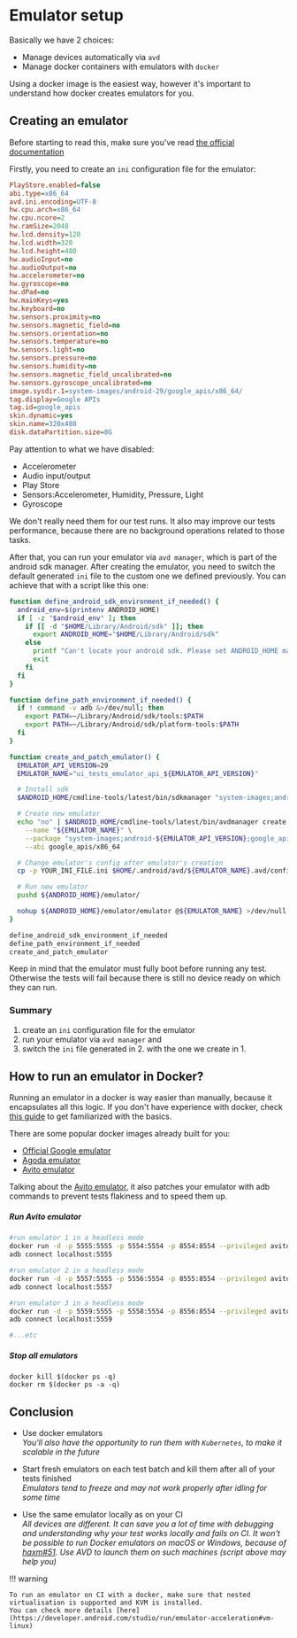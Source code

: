 # Emulator setup

Basically we have 2 choices:

* Manage devices automatically via `avd`
* Manage docker containers with emulators with `docker`

Using a docker image is the easiest way, however it's important to understand how docker creates emulators for you.

## Creating an emulator

Before starting to read this, make sure you've read
[the official documentation](https://developer.android.com/studio/run/emulator-commandline)

Firstly, you need to create an `ini` configuration file for the emulator:

```ini
PlayStore.enabled=false
abi.type=x86_64
avd.ini.encoding=UTF-8
hw.cpu.arch=x86_64
hw.cpu.ncore=2
hw.ramSize=2048
hw.lcd.density=120
hw.lcd.width=320
hw.lcd.height=480
hw.audioInput=no
hw.audioOutput=no
hw.accelerometer=no
hw.gyroscope=no
hw.dPad=no
hw.mainKeys=yes
hw.keyboard=no
hw.sensors.proximity=no
hw.sensors.magnetic_field=no
hw.sensors.orientation=no
hw.sensors.temperature=no
hw.sensors.light=no
hw.sensors.pressure=no
hw.sensors.humidity=no
hw.sensors.magnetic_field_uncalibrated=no
hw.sensors.gyroscope_uncalibrated=no
image.sysdir.1=system-images/android-29/google_apis/x86_64/
tag.display=Google APIs
tag.id=google_apis
skin.dynamic=yes
skin.name=320x480
disk.dataPartition.size=8G
```

Pay attention to what we have disabled:

* Accelerometer
* Audio input/output
* Play Store
* Sensors:Accelerometer, Humidity, Pressure, Light
* Gyroscope

We don't really need them for our test runs. It also may improve our tests performance, because there are no background
operations related to those tasks.

After that, you can run your emulator via `avd manager`, which is part of the android sdk manager. After creating the emulator, you need to switch the default generated `ini` file to the custom one we defined previously. 
You can achieve that with a script like this one:

```bash
function define_android_sdk_environment_if_needed() {
  android_env=$(printenv ANDROID_HOME)
  if [ -z "$android_env" ]; then
    if [[ -d "$HOME/Library/Android/sdk" ]]; then
      export ANDROID_HOME="$HOME/Library/Android/sdk"
    else
      printf "Can't locate your android sdk. Please set ANDROID_HOME manually"
      exit
    fi
  fi
}

function define_path_environment_if_needed() {
  if ! command -v adb &>/dev/null; then
    export PATH=~/Library/Android/sdk/tools:$PATH
    export PATH=~/Library/Android/sdk/platform-tools:$PATH
  fi
}

function create_and_patch_emulator() {
  EMULATOR_API_VERSION=29
  EMULATOR_NAME="ui_tests_emulator_api_${EMULATOR_API_VERSION}"

  # Install sdk
  $ANDROID_HOME/cmdline-tools/latest/bin/sdkmanager "system-images;android-${EMULATOR_API_VERSION};google_apis;x86_64"

  # Create new emulator
  echo "no" | $ANDROID_HOME/cmdline-tools/latest/bin/avdmanager create avd --force \
    --name "${EMULATOR_NAME}" \
    --package "system-images;android-${EMULATOR_API_VERSION};google_apis;x86_64" \
    --abi google_apis/x86_64

  # Change emulator's config after emulator's creation
  cp -p YOUR_INI_FILE.ini $HOME/.android/avd/${EMULATOR_NAME}.avd/config.ini

  # Run new emulator
  pushd ${ANDROID_HOME}/emulator/

  nohup ${ANDROID_HOME}/emulator/emulator @${EMULATOR_NAME} >/dev/null 2>&1 &
}

define_android_sdk_environment_if_needed
define_path_environment_if_needed
create_and_patch_emulator
```

Keep in mind that the emulator must fully boot before running any test. Otherwise the tests will fail because there is still no device ready
on which they can run.

### Summary
1. create an `ini` configuration file for the emulator
2. run your emulator via `avd manager` and 
3. switch the `ini` file generated in 2. with the one we create in 1.

## How to run an emulator in Docker?

Running an emulator in a docker is way easier than manually, because it encapsulates all this logic. If you don't have
experience with docker, check
[this guide](https://www.youtube.com/watch?v=zJ6WbK9zFpI) to get familiarized with the basics.

There are some popular docker images already built for you:

* [Official Google emulator](https://github.com/google/android-emulator-container-scripts)
* [Agoda emulator](https://github.com/agoda-com/docker-emulator-android)
* [Avito emulator](https://hub.docker.com/r/avitotech/android-emulator-29)

Talking about the [Avito emulator](https://github.com/google/android-emulator-container-scripts), it also patches your
emulator with adb commands to prevent tests flakiness and to speed them up.

##### Run Avito emulator

```bash
#run emulator 1 in a headless mode
docker run -d -p 5555:5555 -p 5554:5554 -p 8554:8554 --privileged avitotech/android-emulator-29:915c1f20be
adb connect localhost:5555

#run emulator 2 in a headless mode
docker run -d -p 5557:5555 -p 5556:5554 -p 8555:8554 --privileged avitotech/android-emulator-29:915c1f20be
adb connect localhost:5557

#run emulator 3 in a headless mode
docker run -d -p 5559:5555 -p 5558:5554 -p 8556:8554 --privileged avitotech/android-emulator-29:915c1f20be
adb connect localhost:5559

#...etc
```

##### Stop all emulators

```shell
docker kill $(docker ps -q)
docker rm $(docker ps -a -q)
```

## Conclusion

* Use docker emulators </br>
  _You'll also have the opportunity to run them with `Kubernetes`, to make it scalable in the future_

* Start fresh emulators on each test batch and kill them after all of your tests finished</br>
  _Emulators tend to freeze and may not work properly after idling for some time_

* Use the same emulator locally as on your CI </br>
  _All devices are different. It can save you a lot of time with debugging and understanding why your test works locally
  and fails on CI. It won't be possible to run Docker emulators on macOS or Windows, because
  of [haxm#51](https://github.com/intel/haxm/issues/51#issuecomment-389731675). Use AVD to launch them on such
  machines (script above may help you)_

!!! warning

    To run an emulator on CI with a docker, make sure that nested virtualisation is supported and KVM is installed.
    You can check more details [here](https://developer.android.com/studio/run/emulator-acceleration#vm-linux)